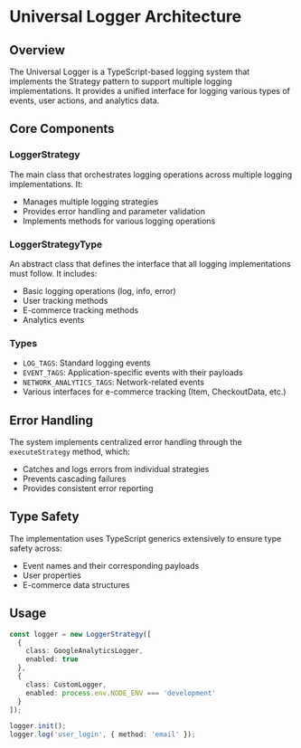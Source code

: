 # Universal Logger Architecture

## Overview
The Universal Logger is a TypeScript-based logging system that implements the Strategy pattern to support multiple logging implementations. It provides a unified interface for logging various types of events, user actions, and analytics data.

## Core Components

### LoggerStrategy
The main class that orchestrates logging operations across multiple logging implementations. It:
- Manages multiple logging strategies
- Provides error handling and parameter validation
- Implements methods for various logging operations

### LoggerStrategyType
An abstract class that defines the interface that all logging implementations must follow. It includes:
- Basic logging operations (log, info, error)
- User tracking methods
- E-commerce tracking methods
- Analytics events

### Types
- `LOG_TAGS`: Standard logging events
- `EVENT_TAGS`: Application-specific events with their payloads
- `NETWORK_ANALYTICS_TAGS`: Network-related events
- Various interfaces for e-commerce tracking (Item, CheckoutData, etc.)

## Error Handling
The system implements centralized error handling through the `executeStrategy` method, which:
- Catches and logs errors from individual strategies
- Prevents cascading failures
- Provides consistent error reporting

## Type Safety
The implementation uses TypeScript generics extensively to ensure type safety across:
- Event names and their corresponding payloads
- User properties
- E-commerce data structures

## Usage
```typescript
const logger = new LoggerStrategy([
  {
    class: GoogleAnalyticsLogger,
    enabled: true
  },
  {
    class: CustomLogger,
    enabled: process.env.NODE_ENV === 'development'
  }
]);

logger.init();
logger.log('user_login', { method: 'email' });
```
